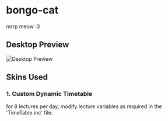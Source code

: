 # bongo-cat
mrrp meow :3

## Desktop Preview
![Desktop Preview](https://github.com/user-attachments/assets/c3e5c2ea-21e2-4fd7-847e-cf69e2936a4b)

## Skins Used
### 1. Custom Dynamic Timetable
for 8 lectures per day, modify lecture variables as required in the 'TimeTable.inc' file.
